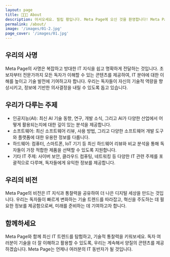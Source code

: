 ```yaml
---
layout: page
title: 👨🏻‍💻 About
description: 어서오세요. 필립 황입니다. Meta Page에 오신 것을 환영합니다! Meta Page에서는 인공지능(AI), 소프트웨어, 하드웨어 등 다양한 IT 분야의 최신 정보를 제공하는 종합 IT 블로그입니다. 우리는 빠르게 변화하는 기술 환경에서 독자들이 최신 트렌드를 이해하고 활용할 수 있도록 돕기 위해 노력하고 있습니다.
permalink: /about/
image: '/images/01-2.jpg'
page_cover: '/images/01.jpg'
---
```

## 우리의 사명
Meta Page의 사명은 복잡하고 방대한 IT 지식을 쉽고 명확하게 전달하는 것입니다. 초보자부터 전문가까지 모든 독자가 이해할 수 있는 콘텐츠를 제공하여, IT 분야에 대한 이해를 높이고 기술 발전에 기여하고자 합니다. 우리는 독자들이 자신의 기술적 역량을 향상시키고, 정보에 기반한 의사결정을 내릴 수 있도록 돕고 있습니다.
## 우리가 다루는 주제
- 인공지능(AI): 최신 AI 기술 동향, 연구, 개발 소식, 그리고 AI가 다양한 산업에서 어떻게 활용되는지에 대한 깊이 있는 분석을 제공합니다.
- 소프트웨어: 최신 소프트웨어 리뷰, 사용 방법, 그리고 다양한 소프트웨어 개발 도구와 플랫폼에 대한 유용한 정보를 다룹니다.
- 하드웨어: 컴퓨터, 스마트폰, IoT 기기 등 최신 하드웨어 리뷰와 비교 분석을 통해 독자들이 가장 적합한 제품을 선택할 수 있도록 지원합니다.
- 기타 IT 주제: 사이버 보안, 클라우드 컴퓨팅, 네트워킹 등 다양한 IT 관련 주제를 포괄적으로 다루며, 독자들에게 유익한 정보를 제공합니다.
## 우리의 비전
Meta Page의 비전은 IT 지식과 통찰력을 공유하여 더 나은 디지털 세상을 만드는 것입니다. 우리는 독자들이 빠르게 변화하는 기술 트렌드를 따라잡고, 혁신을 주도하는 데 필요한 정보를 제공함으로써, 미래를 준비하는 데 기여하고자 합니다.
## 함께하세요
Meta Page와 함께 최신 IT 트렌드를 탐험하고, 기술적 통찰력을 키워보세요. 독자 여러분이 기술을 더 잘 이해하고 활용할 수 있도록, 우리는 계속해서 양질의 콘텐츠를 제공하겠습니다. Meta Page는 언제나 여러분의 IT 동반자가 될 것입니다.
